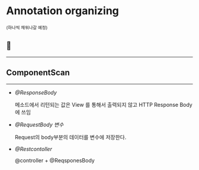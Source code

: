 # Annotation organizing 

<sup>(하나씩 채워나갈 예정)</sup> 

## 🤫 
--------------------------------

## ComponentScan

----

- *@ResponseBody* 
    
    메소드에서 리턴되는 값은 View 를 통해서 출력되지 않고 HTTP Response Body에 쓰임

- *@RequestBody 변수* 

    Request의 body부분의 데이터를 변수에 저장한다.

- *@Restcontoller*
    
     @controller + @ReqsponesBody